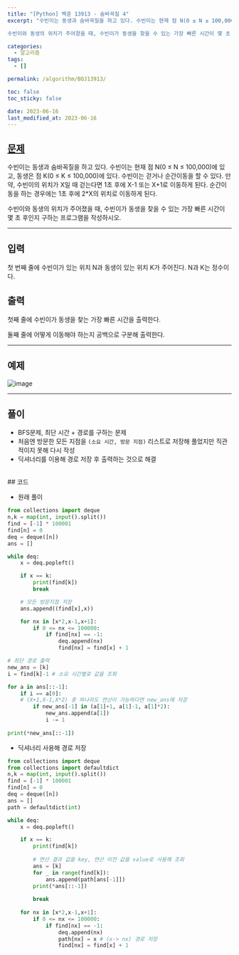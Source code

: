 ```yaml
---
title: "[Python] 백준 13913 - 숨바꼭질 4"
excerpt: "수빈이는 동생과 숨바꼭질을 하고 있다. 수빈이는 현재 점 N(0 ≤ N ≤ 100,000)에 있고, 동생은 점 K(0 ≤ K ≤ 100,000)에 있다. 수빈이는 걷거나 순간이동을 할 수 있다. 만약, 수빈이의 위치가 X일 때 걷는다면 1초 후에 X-1 또는 X+1로 이동하게 된다. 순간이동을 하는 경우에는 1초 후에 2*X의 위치로 이동하게 된다.

수빈이와 동생의 위치가 주어졌을 때, 수빈이가 동생을 찾을 수 있는 가장 빠른 시간이 몇 초 후인지 구하는 프로그램을 작성하시오."

categories:
  - 알고리즘
tags:
  - []

permalink: /algorithm/BOJ13913/

toc: false
toc_sticky: false

date: 2023-06-16
last_modified_at: 2023-06-16
---
```


## [문제](https://www.acmicpc.net/problem/13913)

수빈이는 동생과 숨바꼭질을 하고 있다. 수빈이는 현재 점 N(0 ≤ N ≤ 100,000)에 있고, 동생은 점 K(0 ≤ K ≤ 100,000)에 있다. 수빈이는 걷거나 순간이동을 할 수 있다. 만약, 수빈이의 위치가 X일 때 걷는다면 1초 후에 X-1 또는 X+1로 이동하게 된다. 순간이동을 하는 경우에는 1초 후에 2*X의 위치로 이동하게 된다.

수빈이와 동생의 위치가 주어졌을 때, 수빈이가 동생을 찾을 수 있는 가장 빠른 시간이 몇 초 후인지 구하는 프로그램을 작성하시오.

***

## 입력
첫 번째 줄에 수빈이가 있는 위치 N과 동생이 있는 위치 K가 주어진다. N과 K는 정수이다.

## 출력
첫째 줄에 수빈이가 동생을 찾는 가장 빠른 시간을 출력한다.

둘째 줄에 어떻게 이동해야 하는지 공백으로 구분해 출력한다.

***

## 예제

![image](https://github.com/JS042/cs231n/assets/84077022/32d8b5f2-6bae-47f0-8da6-a957d45eceef)


***

## 풀이
- BFS문제, 최단 시간 + 경로를 구하는 문제
- 처음엔 방문한 모든 지점을 `(소요 시간, 방문 지점)` 리스트로 저장해 풀었지만 직관적이지 못해 다시 작성
- 딕셔너리를 이용해 경로 저장 후 출력하는 것으로 해결

<br/>
## 코드

- 원래 풀이

```python
from collections import deque
n,k = map(int, input().split())
find = [-1] * 100001
find[n] = 0
deq = deque([n])
ans = []

while deq:
    x = deq.popleft()

    if x == k:
        print(find[k])     
        break

    # 모든 방문지점 저장   
    ans.append((find[x],x))

    for nx in [x*2,x-1,x+1]:
        if 0 <= nx <= 100000:
            if find[nx] == -1:
                deq.append(nx)
                find[nx] = find[x] + 1

# 최단 경로 출력             
new_ans = [k]
i = find[k]-1 # 소요 시간별로 값을 조회 

for a in ans[::-1]:
    if i == a[0]:
	# (X+1,X-1,X*2) 중 하나라도 연산이 가능하다면 new_ans에 저장   
        if new_ans[-1] in (a[1]+1, a[1]-1, a[1]*2):
            new_ans.append(a[1])
            i -= 1
            
print(*new_ans[::-1])
```

- 딕셔너리 사용해 경로 저장

```python
from collections import deque
from collections import defaultdict
n,k = map(int, input().split())
find = [-1] * 100001
find[n] = 0
deq = deque([n])
ans = []
path = defaultdict(int)

while deq:
    x = deq.popleft()

    if x == k:
        print(find[k])
        
        # 연산 결과 값을 key, 연산 이전 값을 value로 사용해 조회
        ans = [k]
        for _ in range(find[k]):
            ans.append(path[ans[-1]])
        print(*ans[::-1])
        
        break
    
    for nx in [x*2,x-1,x+1]:
        if 0 <= nx <= 100000:
            if find[nx] == -1:
                deq.append(nx)
                path[nx] = x # (x-> nx) 경로 저장
                find[nx] = find[x] + 1
```
